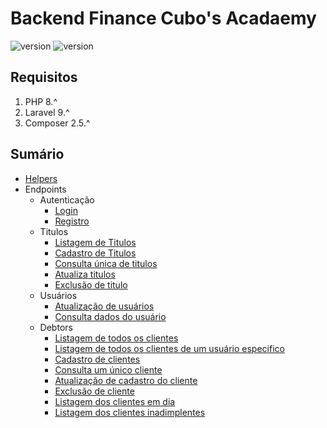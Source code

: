 # Backend Finance Cubo's Acadaemy
![version](https://img.shields.io/badge/DocVersion-0.0.3-informational)
![version](https://img.shields.io/badge/AppVersion-2.1.0-informational)

## Requisitos

1. PHP 8.^
2. Laravel 9.^
3. Composer 2.5.^

## Sumário

- [Helpers](/doc/helpers/helpers.md)
- Endpoints
  - Autenticação
    - [Login](/doc/auth/login.md)
    - [Registro](/doc/auth/register.md)
  - Titulos
    - [Listagem de Titulos](doc/installments/list-installments.md)
    - [Cadastro de Titulos](/doc/installments/add-installments.md)
    - [Consulta única de titulos](/doc/installments/show-installments.md)
    - [Atualiza titulos](/doc/installments/update-installments.md)
    - [Exclusão de titulo](/doc/installments/destroy-installments.md)
  - Usuários
    - [Atualização de usuários](/doc/users/update-user.md)
    - [Consulta dados do usuário](/doc/users/show-user.md)
  - Debtors
    - [Listagem de todos os clientes](/doc/debtors/all-debtors.md)
    - [Listagem de todos os clientes de um usuário especifico](/doc/debtors/users-debtors.md)
    - [Cadastro de clientes](/doc/debtors/store-debtors.md)
    - [Consulta um único cliente](/doc/debtors/show-debtors.md)
    - [Atualização de cadastro do cliente](/doc/debtors/update-debtors.md)
    - [Exclusão de cliente](/doc/debtors/destroy-debtors.md)
    - [Listagem dos clientes em dia](/doc/debtors/payers-debtors.md)
    - [Listagem dos clientes inadimplentes](/doc/debtors/defaulters-debtors.md)
